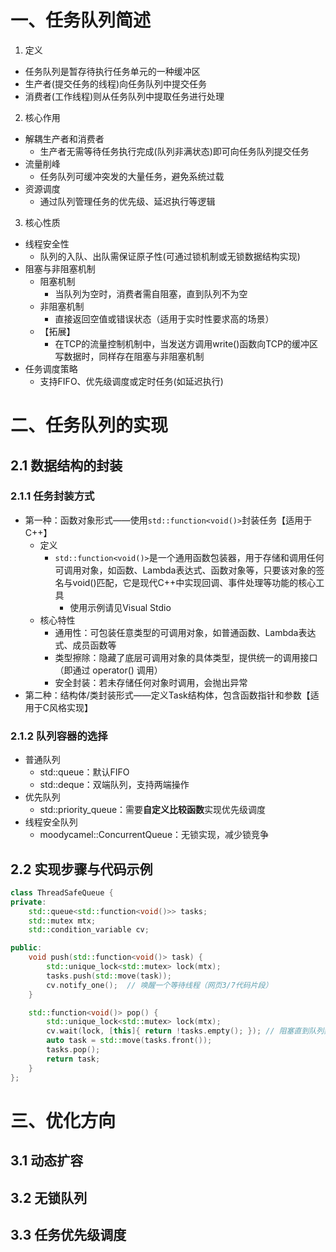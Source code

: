 # 一、任务队列简述
1. 定义
- 任务队列是暂存待执行任务单元的一种缓冲区
- 生产者(提交任务的线程)向任务队列中提交任务
- 消费者(工作线程)则从任务队列中提取任务进行处理

2. 核心作用
- 解耦生产者和消费者
  - 生产者无需等待任务执行完成(队列非满状态)即可向任务队列提交任务
- 流量削峰
  - 任务队列可缓冲突发的大量任务，避免系统过载
- 资源调度
  - 通过队列管理任务的优先级、延迟执行等逻辑

3. 核心性质
- 线程安全性
  - 队列的入队、出队需保证原子性(可通过锁机制或无锁数据结构实现)
- 阻塞与非阻塞机制
  - 阻塞机制
    - 当队列为空时，消费者需自阻塞，直到队列不为空
  - 非阻塞机制
    - 直接返回空值或错误状态（适用于实时性要求高的场景）
  - 【拓展】
    - 在TCP的流量控制机制中，当发送方调用write()函数向TCP的缓冲区写数据时，同样存在阻塞与非阻塞机制
- 任务调度策略
  - 支持FIFO、优先级调度或定时任务(如延迟执行)
# 二、任务队列的实现
## 2.1  数据结构的封装
### 2.1.1  任务封装方式
- 第一种：函数对象形式——使用`std::function<void()>`封装任务【适用于C++】
  - 定义
    - `std::function<void()>`是一个通用函数包装器，用于存储和调用任何可调用对象，如函数、Lambda表达式、函数对象等，只要该对象的签名与void()匹配，它是现代C++中实现回调、事件处理等功能的核心工具
      - 使用示例请见Visual Stdio
  - 核心特性
    - 通用性：可包装任意类型的可调用对象，如普通函数、Lambda表达式、成员函数等
    - 类型擦除：隐藏了底层可调用对象的具体类型，提供统一的调用接口（即通过 operator() 调用）
    - 安全封装：若未存储任何对象时调用，会抛出异常
- 第二种：结构体/类封装形式——定义Task结构体，包含函数指针和参数【适用于C风格实现】
### 2.1.2  队列容器的选择
- 普通队列
  - std::queue：默认FIFO
  - std::deque：双端队列，支持两端操作
- 优先队列
  - std::priority_queue：需要**自定义比较函数**实现优先级调度
- 线程安全队列
  - moodycamel::ConcurrentQueue：无锁实现，减少锁竞争
## 2.2 实现步骤与代码示例
```C++
class ThreadSafeQueue {
private:
    std::queue<std::function<void()>> tasks;
    std::mutex mtx;
    std::condition_variable cv;

public:
    void push(std::function<void()> task) {
        std::unique_lock<std::mutex> lock(mtx);
        tasks.push(std::move(task));
        cv.notify_one();  // 唤醒一个等待线程（网页3/7代码片段）
    }

    std::function<void()> pop() {
        std::unique_lock<std::mutex> lock(mtx);
        cv.wait(lock, [this]{ return !tasks.empty(); }); // 阻塞直到队列非空
        auto task = std::move(tasks.front());
        tasks.pop();
        return task;
    }
};
```
# 三、优化方向
## 3.1  动态扩容
## 3.2  **无锁队列**
## 3.3  任务优先级调度